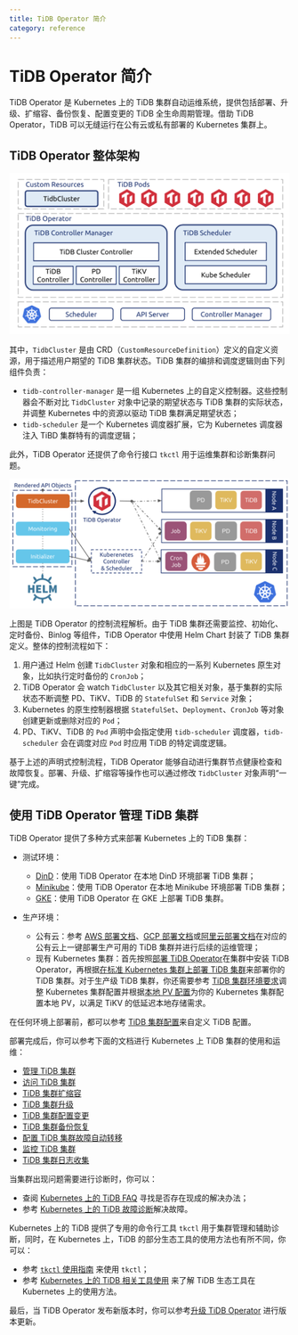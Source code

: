 ```yaml
---
title: TiDB Operator 简介
category: reference
---
```


# TiDB Operator 简介

TiDB Operator 是 Kubernetes 上的 TiDB 集群自动运维系统，提供包括部署、升级、扩缩容、备份恢复、配置变更的 TiDB 全生命周期管理。借助 TiDB Operator，TiDB 可以无缝运行在公有云或私有部署的 Kubernetes 集群上。

## TiDB Operator 整体架构

![TiDB Operator Overview](/media/tidb-operator-overview.png)

其中，`TidbCluster` 是由 CRD（`CustomResourceDefinition`）定义的自定义资源，用于描述用户期望的 TiDB 集群状态。TiDB 集群的编排和调度逻辑则由下列组件负责：

* `tidb-controller-manager` 是一组 Kubernetes 上的自定义控制器。这些控制器会不断对比 `TidbCluster` 对象中记录的期望状态与 TiDB 集群的实际状态，并调整 Kubernetes 中的资源以驱动 TiDB 集群满足期望状态；
* `tidb-scheduler` 是一个 Kubernetes 调度器扩展，它为 Kubernetes 调度器注入 TiBD 集群特有的调度逻辑；

此外，TiDB Operator 还提供了命令行接口 `tkctl` 用于运维集群和诊断集群问题。

![TiDB Operator Control Flow](/media/tidb-operator-control-flow.png)

上图是 TiDB Operator 的控制流程解析。由于 TiDB 集群还需要监控、初始化、定时备份、Binlog 等组件，TiDB Operator 中使用 Helm Chart 封装了 TiDB 集群定义。整体的控制流程如下：

1. 用户通过 Helm 创建 `TidbCluster` 对象和相应的一系列 Kubernetes 原生对象，比如执行定时备份的 `CronJob`；
2. TiDB Operator 会 watch `TidbCluster` 以及其它相关对象，基于集群的实际状态不断调整 PD、TiKV、TiDB 的 `StatefulSet` 和 `Service` 对象；
3. Kubernetes 的原生控制器根据 `StatefulSet`、`Deployment`、`CronJob` 等对象创建更新或删除对应的 `Pod`；
4. PD、TiKV、TiDB 的 `Pod` 声明中会指定使用 `tidb-scheduler` 调度器，`tidb-scheduler` 会在调度对应 `Pod` 时应用 TiDB 的特定调度逻辑。

基于上述的声明式控制流程，TiDB Operator 能够自动进行集群节点健康检查和故障恢复。部署、升级、扩缩容等操作也可以通过修改 `TidbCluster` 对象声明“一键”完成。

## 使用 TiDB Operator 管理 TiDB 集群

TiDB Operator 提供了多种方式来部署 Kubernetes 上的 TiDB 集群：

+ 测试环境：
    - [DinD](how-to/get-started/deploy-tidb-from-kubernetes-dind.md)：使用 TiDB Operator 在本地 DinD 环境部署 TiDB 集群；
    - [Minikube](how-to/get-started/deploy-tidb-from-kubernetes-minikube.md)：使用 TiDB Operator 在本地 Minikube 环境部署 TiDB 集群；
    - [GKE](how-to/get-started/deploy-tidb-from-kubernetes-gke.md)：使用 TiDB Operator 在 GKE 上部署 TiDB 集群。

+ 生产环境：
    - 公有云：参考 [AWS 部署文档](/deploy/orchestrated/tidb-in-kubernetes/aws-eks.md)、[GCP 部署文档](how-to/deploy/orchestrated/tidb-in-kubernetes/gcp-gke.md)或[阿里云部署文档](how-to/deploy/orchestrated/tidb-in-kubernetes/alibaba-cloud.md)在对应的公有云上一键部署生产可用的 TiDB 集群并进行后续的运维管理；
    - 现有 Kubernetes 集群：首先按照[部署 TiDB Operator](how-to/deploy/tidb-operator.md)在集群中安装 TiDB Operator，再根据[在标准 Kubernetes 集群上部署 TiDB 集群](how-to/deploy/orchestrated/tidb-in-kubernetes/general-kubernetes.md)来部署你的 TiDB 集群。对于生产级 TiDB 集群，你还需要参考 [TiDB 集群环境要求](reference/configuration/tidb-in-kubernetes/local-pv-configuration.md)调整 Kubernetes 集群配置并根据[本地 PV 配置](reference/configuration/tidb-in-kubernetes/local-pv-configuration.md)为你的 Kubernetes 集群配置本地 PV，以满足 TiKV 的低延迟本地存储需求。

在任何环境上部署前，都可以参考 [TiDB 集群配置](reference/configuration/tidb-in-kubernetes/cluster-configuration.md)来自定义 TiDB 配置。

部署完成后，你可以参考下面的文档进行 Kubernetes 上 TiDB 集群的使用和运维：

+ [管理 TiDB 集群](how-to/maintain/tidb-in-kubernetes/tidb-cluster.md)
+ [访问 TiDB 集群](/how-to/deploy/tidb-in-kubernetes/access-tidb.md)
+ [TiDB 集群扩缩容](/how-to/scale/tidb-in-kubernetes.md)
+ [TiDB 集群升级](/how-to/upgrade/tidb-in-kubernetes.md#升级-tidb-版本)
+ [TiDB 集群配置变更](/how-to/upgrade/tidb-in-kubernetes.md#更新-tidb-集群配置)
+ [TiDB 集群备份恢复](/how-to/maintain/tidb-in-kubernetes/backup-and-restore.md)
+ [配置 TiDB 集群故障自动转移](how-to/maintain/tidb-in-kubernetes/auto-failover.md)
+ [监控 TiDB 集群](how-to/monitor/tidb-in-kubernetes.md)
+ [TiDB 集群日志收集](how-to/maintain/tidb-in-kubernetes/log-collecting.md)

当集群出现问题需要进行诊断时，你可以：

+ 查阅 [Kubernetes 上的 TiDB FAQ](faq/tidb-in-kubernetes.md) 寻找是否存在现成的解决办法；
+ 参考 [Kubernetes 上的 TiDB 故障诊断](how-to/troubleshoot/tidb-in-kubernetes.md)解决故障。

Kubernetes 上的 TiDB 提供了专用的命令行工具 `tkctl` 用于集群管理和辅助诊断，同时，在 Kubernetes 上，TiDB 的部分生态工具的使用方法也有所不同，你可以：

+ 参考 [`tkctl` 使用指南](reference/tools/tkctl.md) 来使用 `tkctl`；
+ 参考 [Kubernetes 上的 TiDB 相关工具使用](/reference/tools/tools-in-kubernetes.md) 来了解 TiDB 生态工具在 Kubernetes 上的使用方法。

最后，当 TiDB Operator 发布新版本时，你可以参考[升级 TiDB Operator](how-to/upgrade/tidb-operator.md) 进行版本更新。
